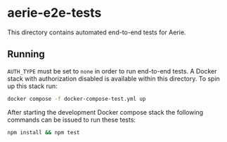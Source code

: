 # aerie-e2e-tests

This directory contains automated end-to-end tests for Aerie.

## Running

`AUTH_TYPE` must be set to `none` in order to run end-to-end tests.
A Docker stack with authorization disabled is available within this directory.
To spin up this stack run:

```sh
docker compose -f docker-compose-test.yml up
```

After starting the development Docker compose stack the following commands can be issued to run these tests:

```sh
npm install && npm test
```
